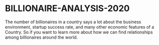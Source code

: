 # BILLIONAIRE-ANALYSIS-2020
The number of billionaires in a country says a lot about the business environment, startup success rate, and many other economic features of a Country.  So if you want to learn more about how we can find relationships among billionaires around the world.
